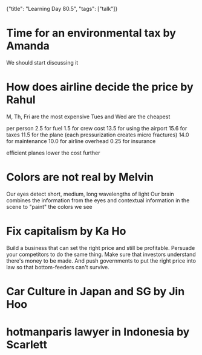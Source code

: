 {"title": "Learning Day 80.5", "tags": ["talk"]}
# Time for an environmental tax by Amanda
We should start discussing it

# How does airline decide the price by Rahul
M, Th, Fri are the most expensive
Tues and Wed are the cheapest

per person
2.5 for fuel
1.5 for crew cost
13.5 for using the airport
15.6 for taxes
11.5 for the plane (each pressurization creates micro fractures)
14.0 for maintenance
10.0 for airline overhead
0.25 for insurance

efficient planes lower the cost further

# Colors are not real by Melvin
Our eyes detect short, medium, long wavelengths of light
Our brain combines the information from the eyes and contextual information in the scene to "paint" the colors we see

# Fix capitalism by Ka Ho
Build a business that can set the right price and still be profitable.
Persuade your competitors to do the same thing.
Make sure that investors understand there's money to be made.
And push governments to put the right price into law so that bottom-feeders can't survive.

# Car Culture in Japan and SG by Jin Hoo

# hotmanparis lawyer in Indonesia by Scarlett

